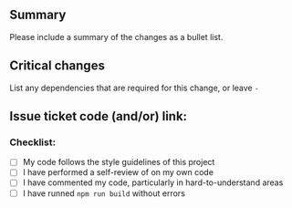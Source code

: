 ## Summary

Please include a summary of the changes as a bullet list.

## Critical changes

List any dependencies that are required for this change, or leave `-`

## Issue ticket code (and/or) link:

### Checklist:

-   [ ] My code follows the style guidelines of this project
-   [ ] I have performed a self-review of on my own code
-   [ ] I have commented my code, particularly in hard-to-understand areas
-   [ ] I have runned `npm run build` without errors
